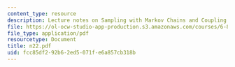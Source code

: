 ```yaml
---
content_type: resource
description: Lecture notes on Sampling with Markov Chains and Coupling.
file: https://ol-ocw-studio-app-production.s3.amazonaws.com/courses/6-856j-randomized-algorithms-fall-2002/fcc85df292b62ed5071fe6a857cb318b_n22.pdf
file_type: application/pdf
resourcetype: Document
title: n22.pdf
uid: fcc85df2-92b6-2ed5-071f-e6a857cb318b
---
```

